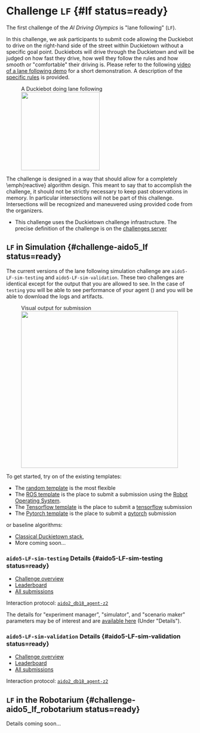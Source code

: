 # Challenge `LF` {#lf status=ready}

The first challenge of the *AI Driving Olympics* is "lane following" (`LF`).

In this challenge, we ask participants to submit code allowing the Duckiebot to drive on the right-hand side of the street within Duckietown without a specific goal point. Duckiebots will drive through the Duckietown and will be judged on how fast they drive, how well they follow the rules and how smooth or "comfortable" their driving is. Please refer to the following [video of a lane following demo](https://drive.google.com/file/d/198iythQkovbQkzY3pPeTXWC8tTCRgDwB/view?usp=sharing) for a short demonstration. A description of the [specific rules](#part:aido-rules) is provided.

<figure>
    <figcaption>A Duckiebot doing lane following</figcaption>
    <img figure-id="fig:lane-following" style='width:15em' src="LF.jpg"/>
</figure>


The challenge is designed in a way that should allow for a completely \emph{reactive} algorithm design. This meant to say that to accomplish the challenge, it should not be strictly necessary to keep past observations in memory. In particular intersections will not be part of this challenge. Intersections will be recognized and maneuvered using provided code from the organizers.


* This challenge uses the Duckietown challenge infrastructure. The precise definition of the challenge is on the [challenges server](https://challenges.duckietown.org/v4/humans/challenges/aido5-LF-sim-testing)


## `LF` in Simulation {#challenge-aido5_lf status=ready}


The current versions of the lane following simulation challenge are  `aido5-LF-sim-testing` and `aido5-LF-sim-validation`. These two challenges are identical except for the output that you are allowed to see. In the case of `testing` you will be able to see performance of your agent ([](#fig:submission-output))  and you will be able to download the logs and artifacts. 

<figure figure-id="fig:submission-output">
    <figcaption>Visual output for submission</figcaption>
    <img style='width:30em' src="submission-output.png"/>
</figure>

To get started, try on of the existing templates:

 - The [random template](#minimal-template) is the most flexible
 - The [ROS template](#ros-template) is the place to submit a submission using the [Robot Operating System](http://www.ros.org/). 
  - The [Tensorflow template](#tensorflow-template) is the place to submit a [tensorflow](https://www.tensorflow.org/) submission
 - The [Pytorch template](#pytorch-template) is the place to submit a [pytorch](https://pytorch.org/) submission


or baseline algorithms:

 - [Classical Duckietown stack](#ros-baseline),
 - More coming soon...

### `aido5-LF-sim-testing` Details {#aido5-LF-sim-testing status=ready}

 - [Challenge overview](https://challenges.duckietown.org/v4/humans/challenges/aido5-LF-sim-testing)
 - [Leaderboard](https://challenges.duckietown.org/v4/humans/challenges/aido5-LF-sim-testing/leaderboard)
 - [All submissions](https://challenges.duckietown.org/v4/humans/challenges/aido5-LF-sim-testing/submissions)


Interaction protocol: [`aido2_db18_agent-z2`](#aido2_db18_agent-z2)

The details for "experiment manager", "simulator", and "scenario maker" parameters may be of interest and are [available here](https://challenges.duckietown.org/v4/humans/challenges/aido5-LF-sim-testing) (Under "Details").

### `aido5-LF-sim-validation` Details {#aido5-LF-sim-validation status=ready}

 - [Challenge overview](https://challenges.duckietown.org/v4/humans/challenges/aido5-LF-sim-validation)
 - [Leaderboard](https://challenges.duckietown.org/v4/humans/challenges/aido5-LF-sim-validation/leaderboard)
 - [All submissions](https://challenges.duckietown.org/v4/humans/challenges/aido5-LF-sim-validation/submissions)


Interaction protocol: [`aido2_db18_agent-z2`](#aido2_db18_agent-z2)


## `LF` in the Robotarium {#challenge-aido5_lf_robotarium status=ready}

Details coming soon...
